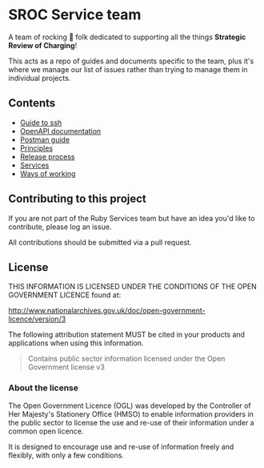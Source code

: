 # SROC Service team

A team of rocking 🎸 folk dedicated to supporting all the things **Strategic Review of Charging**!

This acts as a repo of guides and documents specific to the team, plus it's where we manage our list of issues rather than trying to manage them in individual projects.

## Contents

- [Guide to ssh](ssh.md)
- [OpenAPI documentation](/openapi/README.md)
- [Postman guide](/postman/README.md)
- [Principles](principles.md)
- [Release process](release_process.md)
- [Services](/services/README.md)
- [Ways of working](ways_of_working.md)

## Contributing to this project

If you are not part of the Ruby Services team but have an idea you'd like to contribute, please log an issue.

All contributions should be submitted via a pull request.

## License

THIS INFORMATION IS LICENSED UNDER THE CONDITIONS OF THE OPEN GOVERNMENT LICENCE found at:

<http://www.nationalarchives.gov.uk/doc/open-government-licence/version/3>

The following attribution statement MUST be cited in your products and applications when using this information.

> Contains public sector information licensed under the Open Government license v3

### About the license

The Open Government Licence (OGL) was developed by the Controller of Her Majesty's Stationery Office (HMSO) to enable information providers in the public sector to license the use and re-use of their information under a common open licence.

It is designed to encourage use and re-use of information freely and flexibly, with only a few conditions.
